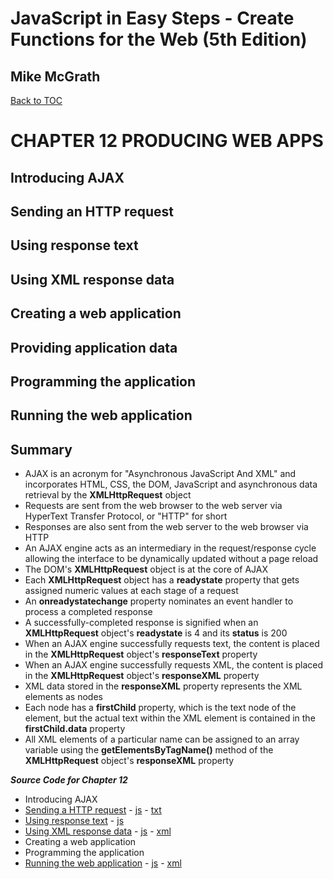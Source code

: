 # **JavaScript in Easy Steps - Create Functions for the Web (5th Edition)**
## Mike McGrath

<a href="THE BOOK ON JAVASCRIPT.md">Back to TOC</a>

# CHAPTER 12 PRODUCING WEB APPS
## Introducing AJAX
## Sending an HTTP request
## Using response text
## Using XML response data
## Creating a web application
## Providing application data
## Programming the application
## Running the web application
## Summary<br>
   * AJAX is an acronym for "Asynchronous JavaScript And XML" and incorporates HTML, CSS, the DOM,
     JavaScript and asynchronous data retrieval by the __XMLHttpRequest__ object
   * Requests are sent from the web browser to the web server via HyperText Transfer Protocol, or
     "HTTP" for short
   * Responses are also sent from the web server to the web browser via HTTP
   * An AJAX engine acts as an intermediary in the request/response cycle allowing the interface to
     be dynamically updated without a page reload
   * The DOM's __XMLHttpRequest__ object is at the core of AJAX
   * Each __XMLHttpRequest__ object has a __readystate__ property that gets assigned numeric values
     at each stage of a request
   * An __onreadystatechange__ property nominates an event handler to process a completed response
   * A successfully-completed response is signified when an __XMLHttpRequest__ object's __readystate__
     is 4 and its __status__ is 200
   * When an AJAX engine successfully requests text, the content is placed in the __XMLHttpRequest__
     object's __responseText__ property
   * When an AJAX engine successfully requests XML, the content is placed in the __XMLHttpRequest__
     object's __responseXML__ property
   * XML data stored in the __responseXML__ property represents the XML elements as nodes
   * Each node has a __firstChild__ property, which is the text node of the element, but the actual text
     within the XML element is contained in the __firstChild.data__ property
   * All XML elements of a particular name can be assigned to an array variable using the __getElementsByTagName()__
     method of the __XMLHttpRequest__ object's __responseXML__ property

***Source Code for Chapter 12***
<ul>
  <li>Introducing AJAX</li>
  <li><a href="src/12-Producing web apps/http-request.html">Sending a HTTP request</a> -
	<a href="src/12-Producing web apps/http-request.js"> js</a> -
	<a href="src/12-Producing web apps/data.txt"> txt</a></li>
  <li><a href="src/12-Producing web apps/request-text.html">Using response text</a> -
	<a href="src/12-Producing web apps/request-text.js"> js</a></li>
  <li><a href="src/12-Producing web apps/request-xml.html">Using XML response data</a> -
	<a href="src/12-Producing web apps/request-xml.js"> js</a> -
	<a href="src/12-Producing web apps/data.xml"> xml</a></li>
  <li>Creating a web application</li>
  <li>Programming the application</li>
  <li><a href="src/12-Producing web apps/ajax.html">Running the web application</a> -
	<a href="src/12-Producing web apps/ajax.js"> js</a> -
	<a href="src/12-Producing web apps/ajax.xml"> xml</a></li>
</ul>